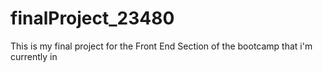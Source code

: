 # finalProject_23480
This is my final project for the Front End Section of the bootcamp that i'm currently in
